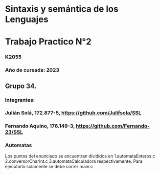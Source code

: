 # Sintaxis y semántica de los Lenguajes
# Trabajo Practico N°2
### K2055
### Año de cursada: 2023
## Grupo 34.
### Integrantes: 
### Julián Solá, 172.877-5, https://github.com/Julifsola/SSL 
### Fernando Aquino, 176.149-3, https://github.com/Fernando-23/SSL
### Automatas
Los puntos del enunciado se encuentran divididos en 1.automataEnteros.c  2.conversorCharInt.c  3.automataCalculadora respectivamente. Para ejecutarlo solamente se debe correr main.c
